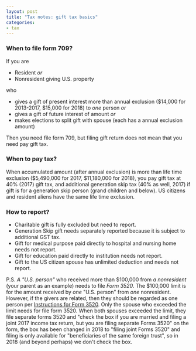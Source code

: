 ```yaml
---
layout: post
title: "Tax notes: gift tax basics"
categories:
- tax
---
```


### When to file form 709?

If you are

- Resident _or_ 
- Nonresident giving U.S. property

who

- gives a gift of present interest more than annual exclusion ($14,000 for 2013-2017, $15,000 for 2018) to _one_ person _or_  
- gives a gift of future interest of amount _or_ 
- makes elections to split gift with spouse (each has a annual exclusion amount)

Then you need file form 709, but filing gift return does not mean that you need pay gift tax.

### When to pay tax?

When accumulated amount (after annual exclusion) is more than life time exclusion ($5,490,000 for 2017, $11,180,000 for 2018), you pay gift tax at 40% (2017) gift tax, and additional generation skip tax (40% as well, 2017) if gift is for a generation skip person (grand children and below). US citizens and resident aliens have the same life time exclusion.

### How to report?

- Charitable gift is fully excluded but need to report.
- Generation Skip gift needs separately reported because it is subject to additional GST tax.
- Gift for medical purpose paid directly to hospital and nursing home needs not report.
- Gift for education paid directly to institution needs not report.
- Gift to the US citizen spouse has unlimited deduction and needs not report.

P.S. _A "U.S. person"_ who received more than $100,000 from _a nonresident_ (your parent as an example) needs to file _Form 3520_.
The $100,000 limit is for the amount received by _one_ "U.S. person" from _one_ nonresident. However, if the givers are related,
then they should be regarded as one person per [Instructions for Form 3520](https://www.irs.gov/pub/irs-pdf/i3520.pdf). Only the
spouse who exceeded the limit needs for file form 3520. When both spouses exceeded the limit, they file separate forms 3520
and "check the box if you are married and filing a joint 2017 income tax return, but you are filing separate Forms 3520" on the
form, the box has been changed in 2018 to "filing joint Forms 3520" and filing is only available for "beneficiaries of the same foreign trust",
so in 2018 (and beyond perhaps) we don't check the box.
